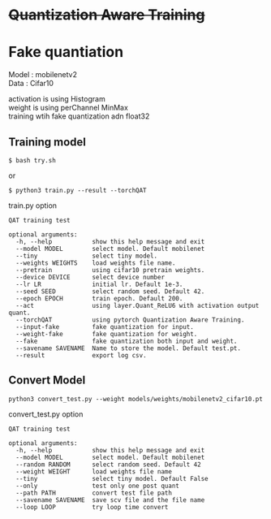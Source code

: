# ~~Quantization Aware Training~~   
# Fake quantiation
Model : mobilenetv2    
Data : Cifar10    
    
activation is using Histogram   
weight is using perChannel MinMax    
training wtih fake quantization adn float32
## Training model    
```
$ bash try.sh
```
or    
```
$ python3 train.py --result --torchQAT
```
train.py option
```
QAT training test

optional arguments:
  -h, --help           show this help message and exit
  --model MODEL        select model. Default mobilenet
  --tiny               select tiny model.
  --weights WEIGHTS    load weights file name.
  --pretrain           using cifar10 pretrain weights.
  --device DEVICE      select device number
  --lr LR              initial lr. Default 1e-3.
  --seed SEED          select random seed. Default 42.
  --epoch EPOCH        train epoch. Default 200.
  --act                using layer.Quant_ReLU6 with activation output quant.
  --torchQAT           using pytorch Quantization Aware Training.
  --input-fake         fake quantization for input.
  --weight-fake        fake quantization for weight.
  --fake               fake quantization both input and weight.
  --savename SAVENAME  Name to store the model. Default test.pt.
  --result             export log csv.
```   

## Convert Model
```
python3 convert_test.py --weight models/weights/mobilenetv2_cifar10.pt
```
convert_test.py option
```
QAT training test

optional arguments:
  -h, --help           show this help message and exit
  --model MODEL        select model. Default mobilenet
  --random RANDOM      select random seed. Default 42
  --weight WEIGHT      load weights file name
  --tiny               select tiny model. Default False
  --only               test only one post quant
  --path PATH          convert test file path
  --savename SAVENAME  save scv file and the file name
  --loop LOOP          try loop time convert
```